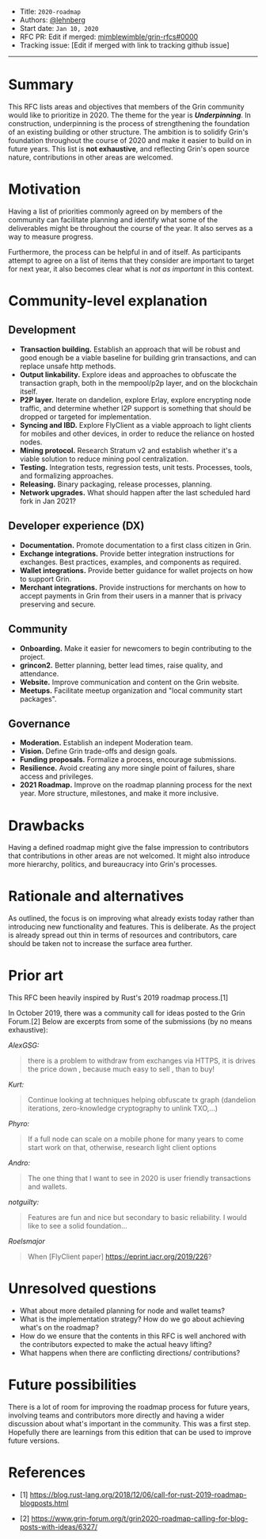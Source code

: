 - Title: `2020-roadmap`
- Authors: [@lehnberg](mailto:daniel.lehnberg@protonmail.com)
- Start date: `Jan 10, 2020`
- RFC PR: Edit if merged: [mimblewimble/grin-rfcs#0000](https://github.com/mimblewimble/grin-rfcs/pull/0000)
- Tracking issue: [Edit if merged with link to tracking github issue]

---

# Summary

[summary]: #summary

This RFC lists areas and objectives that members of the Grin community would like to prioritize in 2020. The theme for the year is _**Underpinning**_. In construction, underpinning is the process of strengthening the foundation of an existing building or other structure. The ambition is to solidify Grin's foundation throughout the course of 2020 and make it easier to build on in future years. This list is **not exhaustive**, and reflecting Grin's open source nature, contributions in other areas are welcomed.

# Motivation

[motivation]: #motivation

Having a list of priorities commonly agreed on by members of the community can facilitate planning and identify what some of the deliverables might be throughout the course of the year. It also serves as a way to measure progress.

Furthermore, the process can be helpful in and of itself. As participants attempt to agree on a list of items that they consider are important to target for next year, it also becomes clear what is _not as important_ in this context.

# Community-level explanation

[community-level-explanation]: #community-level-explanation

## Development

- **Transaction building.** Establish an approach that will be robust and good enough be a viable baseline for building grin transactions, and can replace unsafe http methods.
- **Output linkability.** Explore ideas and approaches to obfuscate the transaction graph, both in the mempool/p2p layer, and on the blockchain itself.
- **P2P layer.** Iterate on dandelion, explore Erlay, explore encrypting node traffic, and determine whether I2P support is something that should be dropped or targeted for implementation.
- **Syncing and IBD.** Explore FlyClient as a viable approach to light clients for mobiles and other devices, in order to reduce the reliance on hosted nodes.
- **Mining protocol.** Research Stratum v2 and establish whether it's a viable solution to reduce mining pool centralization.
- **Testing.** Integration tests, regression tests, unit tests. Processes, tools, and formalizing approaches.
- **Releasing.** Binary packaging, release processes, planning.
- **Network upgrades.** What should happen after the last scheduled hard fork in Jan 2021?

## Developer experience (DX)

- **Documentation.** Promote documentation to a first class citizen in Grin.
- **Exchange integrations.** Provide better integration instructions for exchanges. Best practices, examples, and components as required.
- **Wallet integrations.** Provide better guidance for wallet projects on how to support Grin.
- **Merchant integrations.** Provide instructions for merchants on how to accept payments in Grin from their users in a manner that is privacy preserving and secure.

## Community

- **Onboarding.** Make it easier for newcomers to begin contributing to the project.
- **grincon2.** Better planning, better lead times, raise quality, and attendance.
- **Website.** Improve communication and content on the Grin website.
- **Meetups.** Facilitate meetup organization and "local community start packages".

## Governance

- **Moderation.** Establish an indepent Moderation team.
- **Vision.** Define Grin trade-offs and design goals.
- **Funding proposals.** Formalize a process, encourage submissions.
- **Resilience.** Avoid creating any more single point of failures, share access and privileges.
- **2021 Roadmap.** Improve on the roadmap planning process for the next year. More structure, milestones, and make it more inclusive.

# Drawbacks

[drawbacks]: #drawbacks

Having a defined roadmap might give the false impression to contributors that contributions in other areas are not welcomed. It might also introduce more hierarchy, politics, and bureaucracy into Grin's processes.

# Rationale and alternatives

[rationale-and-alternatives]: #rationale-and-alternatives

As outlined, the focus is on improving what already exists today rather than introducing new functionality and features. This is deliberate. As the project is already spread out thin in terms of resources and contributors, care should be taken not to increase the surface area further.

# Prior art

[prior-art]: #prior-art

This RFC been heavily inspired by Rust's 2019 roadmap process.[1]

In October 2019, there was a community call for ideas posted to the Grin Forum.[2] Below are excerpts from some of the submissions (by no means exhaustive):

*AlexGSG:*
> there is a problem to withdraw from exchanges via HTTPS, it is drives the price down , because much easy to sell , than to buy!

*Kurt:*
> Continue looking at techniques helping obfuscate tx graph (dandelion iterations, zero-knowledge cryptography to unlink TXO,…)

*Phyro:*
> If a full node can scale on a mobile phone for many years to come start work on that, otherwise, research light client options

*Andro:*
> The one thing that I want to see in 2020 is user friendly transactions and wallets.

*notguilty:*
> Features are fun and nice but secondary to basic reliability. I would like to see a solid foundation...

*Roelsmajor*
> When [FlyClient paper] https://eprint.iacr.org/2019/226?


# Unresolved questions

[unresolved-questions]: #unresolved-questions

- What about more detailed planning for node and wallet teams?
- What is the implementation strategy? How do we go about achieving what's on the roadmap?
- How do we ensure that the contents in this RFC is well anchored with the contributors expected to make the actual heavy lifting?
- What happens when there are conflicting directions/ contributions?

# Future possibilities

[future-possibilities]: #future-possibilities

There is a lot of room for improving the roadmap process for future years, involving teams and contributors more directly and having a wider discussion about what's important in the community. This was a first step. Hopefully there are learnings from this edition that can be used to improve future versions.

# References

[references]: #references

- [1] https://blog.rust-lang.org/2018/12/06/call-for-rust-2019-roadmap-blogposts.html

- [2] https://www.grin-forum.org/t/grin2020-roadmap-calling-for-blog-posts-with-ideas/6327/

